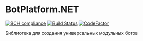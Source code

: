 # BotPlatform.NET 
[![BCH compliance](https://bettercodehub.com/edge/badge/DedSec256/BotPlatform.NET?branch=master)](https://bettercodehub.com/) [![Build Status](https://travis-ci.org/DedSec256/BotPlatform.NET.svg?branch=master)](https://travis-ci.org/DedSec256/BotPlatform.NET) [![CodeFactor](https://www.codefactor.io/repository/github/dedsec256/botplatform.net/badge)](https://www.codefactor.io/repository/github/dedsec256/botplatform.net)

Библиотека для создания универсальных модульных ботов
